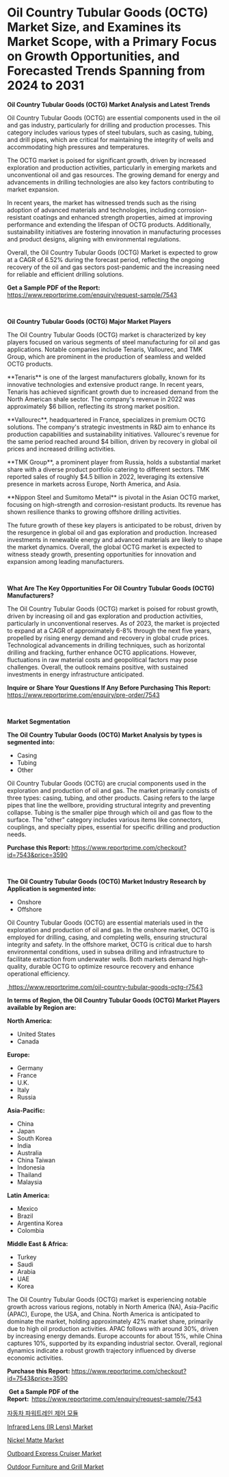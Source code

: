 <p><h1>Oil Country Tubular Goods (OCTG) Market Size, and Examines its Market Scope, with a Primary Focus on Growth Opportunities, and Forecasted Trends Spanning from 2024 to 2031</h1></p><p><strong>Oil Country Tubular Goods (OCTG) Market Analysis and Latest Trends</strong></p>
<p><p>Oil Country Tubular Goods (OCTG) are essential components used in the oil and gas industry, particularly for drilling and production processes. This category includes various types of steel tubulars, such as casing, tubing, and drill pipes, which are critical for maintaining the integrity of wells and accommodating high pressures and temperatures.</p><p>The OCTG market is poised for significant growth, driven by increased exploration and production activities, particularly in emerging markets and unconventional oil and gas resources. The growing demand for energy and advancements in drilling technologies are also key factors contributing to market expansion. </p><p>In recent years, the market has witnessed trends such as the rising adoption of advanced materials and technologies, including corrosion-resistant coatings and enhanced strength properties, aimed at improving performance and extending the lifespan of OCTG products. Additionally, sustainability initiatives are fostering innovation in manufacturing processes and product designs, aligning with environmental regulations. </p><p>Overall, the Oil Country Tubular Goods (OCTG) Market is expected to grow at a CAGR of 6.52% during the forecast period, reflecting the ongoing recovery of the oil and gas sectors post-pandemic and the increasing need for reliable and efficient drilling solutions.</p></p>
<p><strong>Get a Sample PDF of the Report:&nbsp;</strong> <a href="https://www.reportprime.com/enquiry/request-sample/7543">https://www.reportprime.com/enquiry/request-sample/7543</a></p>
<p>&nbsp;</p>
<p><strong>Oil Country Tubular Goods (OCTG) Major Market Players</strong></p>
<p><p>The Oil Country Tubular Goods (OCTG) market is characterized by key players focused on various segments of steel manufacturing for oil and gas applications. Notable companies include Tenaris, Vallourec, and TMK Group, which are prominent in the production of seamless and welded OCTG products.</p><p>**Tenaris** is one of the largest manufacturers globally, known for its innovative technologies and extensive product range. In recent years, Tenaris has achieved significant growth due to increased demand from the North American shale sector. The company's revenue in 2022 was approximately $6 billion, reflecting its strong market position.</p><p>**Vallourec**, headquartered in France, specializes in premium OCTG solutions. The company's strategic investments in R&D aim to enhance its production capabilities and sustainability initiatives. Vallourec's revenue for the same period reached around $4 billion, driven by recovery in global oil prices and increased drilling activities.</p><p>**TMK Group**, a prominent player from Russia, holds a substantial market share with a diverse product portfolio catering to different sectors. TMK reported sales of roughly $4.5 billion in 2022, leveraging its extensive presence in markets across Europe, North America, and Asia.</p><p>**Nippon Steel and Sumitomo Metal** is pivotal in the Asian OCTG market, focusing on high-strength and corrosion-resistant products. Its revenue has shown resilience thanks to growing offshore drilling activities.</p><p>The future growth of these key players is anticipated to be robust, driven by the resurgence in global oil and gas exploration and production. Increased investments in renewable energy and advanced materials are likely to shape the market dynamics. Overall, the global OCTG market is expected to witness steady growth, presenting opportunities for innovation and expansion among leading manufacturers.</p></p>
<p>&nbsp;</p>
<p><strong>What Are The Key Opportunities For Oil Country Tubular Goods (OCTG) Manufacturers?</strong></p>
<p><p>The Oil Country Tubular Goods (OCTG) market is poised for robust growth, driven by increasing oil and gas exploration and production activities, particularly in unconventional reserves. As of 2023, the market is projected to expand at a CAGR of approximately 6-8% through the next five years, propelled by rising energy demand and recovery in global crude prices. Technological advancements in drilling techniques, such as horizontal drilling and fracking, further enhance OCTG applications. However, fluctuations in raw material costs and geopolitical factors may pose challenges. Overall, the outlook remains positive, with sustained investments in energy infrastructure anticipated.</p></p>
<p><strong>Inquire or Share Your Questions If Any Before Purchasing This Report:</strong> <a href="https://www.reportprime.com/enquiry/pre-order/7543">https://www.reportprime.com/enquiry/pre-order/7543</a></p>
<p>&nbsp;</p>
<p><strong>Market Segmentation</strong></p>
<p><strong>The Oil Country Tubular Goods (OCTG) Market Analysis by types is segmented into:</strong></p>
<p><ul><li>Casing</li><li>Tubing</li><li>Other</li></ul></p>
<p><p>Oil Country Tubular Goods (OCTG) are crucial components used in the exploration and production of oil and gas. The market primarily consists of three types: casing, tubing, and other products. Casing refers to the large pipes that line the wellbore, providing structural integrity and preventing collapse. Tubing is the smaller pipe through which oil and gas flow to the surface. The "other" category includes various items like connectors, couplings, and specialty pipes, essential for specific drilling and production needs.</p></p>
<p><strong>Purchase this Report:&nbsp;</strong><a href="https://www.reportprime.com/checkout?id=7543&price=3590">https://www.reportprime.com/checkout?id=7543&price=3590</a></p>
<p>&nbsp;</p>
<p><strong>The Oil Country Tubular Goods (OCTG) Market Industry Research by Application is segmented into:</strong></p>
<p><ul><li>Onshore</li><li>Offshore</li></ul></p>
<p><p>Oil Country Tubular Goods (OCTG) are essential materials used in the exploration and production of oil and gas. In the onshore market, OCTG is employed for drilling, casing, and completing wells, ensuring structural integrity and safety. In the offshore market, OCTG is critical due to harsh environmental conditions, used in subsea drilling and infrastructure to facilitate extraction from underwater wells. Both markets demand high-quality, durable OCTG to optimize resource recovery and enhance operational efficiency.</p></p>
<p><a href="https://www.reportprime.com/oil-country-tubular-goods-octg-r7543">&nbsp;https://www.reportprime.com/oil-country-tubular-goods-octg-r7543</a></p>
<p><strong>In terms of Region, the Oil Country Tubular Goods (OCTG) Market Players available by Region are:</strong></p>
<p>
    <p> <strong> North America: </strong>
        <ul>
            <li>United States</li>
            <li>Canada</li>
        </ul>
        </p> 
    <p> <strong> Europe: </strong>
        <ul>
            <li>Germany</li>
            <li>France</li>
            <li>U.K.</li>
            <li>Italy</li>
            <li>Russia</li>
        </ul>
        </p> 
    <p> <strong> Asia-Pacific: </strong>
        <ul>
            <li>China</li>
            <li>Japan</li>
            <li>South Korea</li>
            <li>India</li>
            <li>Australia</li>
            <li>China Taiwan</li>
            <li>Indonesia</li>
            <li>Thailand</li>
            <li>Malaysia</li>
        </ul>
        </p> 
    <p> <strong> Latin America: </strong>
        <ul>
            <li>Mexico</li>
            <li>Brazil</li>
            <li>Argentina Korea</li>
            <li>Colombia</li>
        </ul>
        </p> 
    <p> <strong> Middle East & Africa: </strong>
        <ul>
            <li>Turkey</li>
            <li>Saudi</li>
            <li>Arabia</li>
            <li>UAE</li>
            <li>Korea</li>
        </ul>
    </p>
    </p>
<p><p>The Oil Country Tubular Goods (OCTG) market is experiencing notable growth across various regions, notably in North America (NA), Asia-Pacific (APAC), Europe, the USA, and China. North America is anticipated to dominate the market, holding approximately 42% market share, primarily due to high oil production activities. APAC follows with around 30%, driven by increasing energy demands. Europe accounts for about 15%, while China captures 10%, supported by its expanding industrial sector. Overall, regional dynamics indicate a robust growth trajectory influenced by diverse economic activities.</p></p>
<p><strong>Purchase this Report: </strong><a href="https://www.reportprime.com/checkout?id=7543&price=3590">https://www.reportprime.com/checkout?id=7543&price=3590</a></p>
<p>&nbsp;<strong>Get a Sample PDF of the Report:&nbsp;&nbsp;</strong><a href="https://www.reportprime.com/enquiry/request-sample/7543">https://www.reportprime.com/enquiry/request-sample/7543</a></p>
<p><strong></strong></p>
<p><p><a href="https://medium.com/@melodyfunk1988/%EC%84%B8%EA%B3%84-automotive-powertrain-control-modules-market-%EC%9D%80-2024%EC%97%90%EC%84%9C-2031%EB%A1%9C-%EC%97%B0%ED%8F%89%EA%B7%A0-%EC%A6%9D%EA%B0%80%EC%9C%A8%EC%9D%84-%EB%B3%B4%EC%9D%BC-%EA%B2%83%EC%9C%BC%EB%A1%9C-%EC%98%88%EC%83%81%EB%90%A9%EB%8B%88%EB%8B%A4-e9984a86dfc8">자동차 파워트레인 제어 모듈</a></p><p><a href="https://github.com/KamrulHadi87/Market-Research-Report-List-1/blob/main/infrared-lens-ir-lens-market.md">Infrared Lens (IR Lens) Market</a></p><p><a href="https://www.linkedin.com/pulse/global-nickel-matte-market-size-expected-experience-2qokf?trackingId=YVnfNWw0Q5uMbV748hVrpg%3D%3D">Nickel Matte Market</a></p><p><a href="https://www.linkedin.com/pulse/outboard-express-cruiser-market-segmentation-geographical-te8pe?trackingId=97qDIKL8QwS0LkxFp8NSmA%3D%3D">Outboard Express Cruiser Market</a></p><p><a href="https://medium.com/@lynnullrich1993/global-outdoor-furniture-and-grill-market-sector-2024-2031-market-metrics-and-market-strategic-dc704e2e5905">Outdoor Furniture and Grill Market</a></p></p>